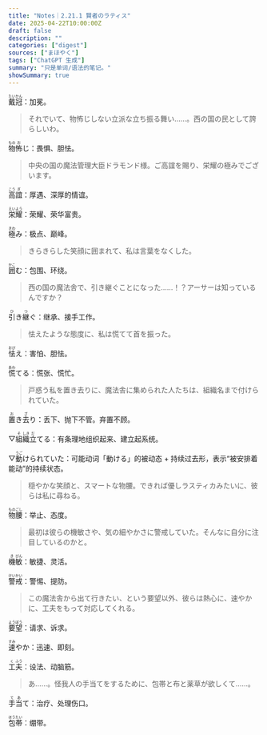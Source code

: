 ```yaml
---
title: "Notes｜2.21.1 賢者のラティス"
date: 2025-04-22T10:00:00Z
draft: false
description: ""
categories: ["digest"]
sources: ["まほやく"]
tags: ["ChatGPT 生成"]
summary: "只是单词/语法的笔记。"
showSummary: true
---
```


<ruby>戴<rt>たい</rt></ruby><ruby>冠<rt>かん</rt></ruby>：加冕。

>それでいて、物怖じしない立派な立ち振る舞い……。西の国の民として誇らしいわ。

<ruby>物<rt>もの</rt></ruby><ruby>怖<rt>お</rt></ruby>じ：畏惧、胆怯。

>中央の国の魔法管理大臣ドラモンド様。ご高誼を賜り、栄耀の極みでございます。

<ruby>高<rt>こう</rt></ruby><ruby>誼<rt>ぎ</rt></ruby>：厚遇、深厚的情谊。

<ruby>栄<rt>えい</rt></ruby><ruby>耀<rt>よう</rt></ruby>：荣耀、荣华富贵。

<ruby>極<rt>きわ</rt></ruby>み：极点、巅峰。

>きらきらした笑顔に囲まれて、私は言葉をなくした。

<ruby>囲<rt>かこ</rt></ruby>む：包围、环绕。

>西の国の魔法舎で、引き継ぐことになった……！？アーサーは知っているんですか？

<ruby>引<rt>ひ</rt></ruby>き<ruby>継<rt>つ</rt></ruby>ぐ：继承、接手工作。

>怯えたような態度に、私は慌てて首を振った。

<ruby>怯<rt>おび</rt></ruby>え：害怕、胆怯。

<ruby>慌<rt>あわ</rt></ruby>てる：慌张、慌忙。

>戸惑う私を置き去りに、魔法舎に集められた人たちは、組織名まで付けられていた。

<ruby>置<rt>お</rt></ruby>き<ruby>去<rt>ざ</rt></ruby>り：丢下、抛下不管。弃置不顾。

▽<ruby>組<rt>そ</rt></ruby><ruby>織<rt>しき</rt></ruby><ruby>立<rt>だ</rt></ruby>てる：有条理地组织起来、建立起系统。

▽<ruby>動<rt>うご</rt></ruby>けられていた：可能动词「動ける」的被动态 + 持续过去形，表示“被安排着能动”的持续状态。

>穏やかな笑顔と、スマートな物腰。できれば優しラスティカみたいに、彼らは私に尋ねる。

<ruby>物<rt>もの</rt></ruby><ruby>腰<rt>ごし</rt></ruby>：举止、态度。

>最初は彼らの機敏さや、気の細やかさに警戒していた。そんなに自分に注目しているのかと。

<ruby>機<rt>き</rt></ruby><ruby>敏<rt>びん</rt></ruby>：敏捷、灵活。

<ruby>警<rt>けい</rt></ruby><ruby>戒<rt>かい</rt></ruby>：警惕、提防。

>この魔法舎から出て行きたい、という要望以外、彼らは熱心に、速やかに、工夫をもって対応してくれる。

<ruby>要<rt>よう</rt></ruby><ruby>望<rt>ぼう</rt></ruby>：请求、诉求。

<ruby>速<rt>すみ</rt></ruby>やか：迅速、即刻。

<ruby>工<rt>く</rt></ruby><ruby>夫<rt>ふう</rt></ruby>：设法、动脑筋。

>あ……。怪我人の手当てをするために、包帯と布と薬草が欲しくて……。

<ruby>手<rt>て</rt></ruby><ruby>当<rt>あ</rt></ruby>て：治疗、处理伤口。

<ruby>包<rt>ほう</rt></ruby><ruby>帯<rt>たい</rt></ruby>：绷带。